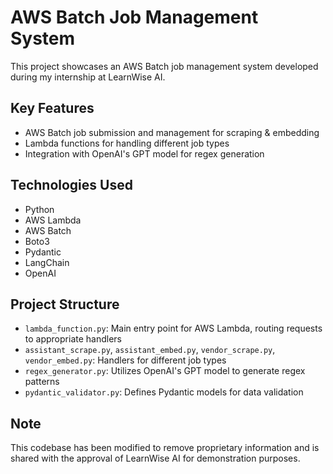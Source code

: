 # AWS Batch Job Management System

This project showcases an AWS Batch job management system developed during my internship at LearnWise AI.

## Key Features

- AWS Batch job submission and management for scraping & embedding
- Lambda functions for handling different job types
- Integration with OpenAI's GPT model for regex generation

## Technologies Used

- Python
- AWS Lambda
- AWS Batch
- Boto3
- Pydantic
- LangChain
- OpenAI

## Project Structure

- `lambda_function.py`: Main entry point for AWS Lambda, routing requests to appropriate handlers
- `assistant_scrape.py`, `assistant_embed.py`, `vendor_scrape.py`, `vendor_embed.py`: Handlers for different job types
- `regex_generator.py`: Utilizes OpenAI's GPT model to generate regex patterns
- `pydantic_validator.py`: Defines Pydantic models for data validation

## Note

This codebase has been modified to remove proprietary information and is shared with the approval of LearnWise AI for demonstration purposes.
